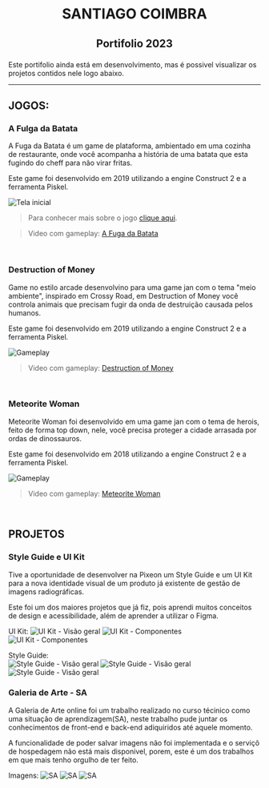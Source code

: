 <h1 aling="center">
    <p align="center">SANTIAGO COIMBRA</p>
</h1>
<h2 aling="center">
    <p align="center">Portifolio 2023</p>
</h2>

Este portifolio ainda está em desenvolvimento, mas é possivel visualizar os projetos contidos nele logo abaixo.

-   -   -   

## JOGOS:


### A Fulga da Batata
A Fuga da Batata é um game de plataforma, ambientado em uma cozinha de restaurante, onde você acompanha a história de uma batata que esta fugindo do cheff para não virar fritas.

Este game foi desenvolvido em 2019 utilizando a engine Construct 2 e a ferramenta Piskel.

![Tela inicial](/midia/aFugaDaBatata/A_F_D_Bprint1.png)

>Para conhecer mais sobre o jogo [clique aqui](https://gamejolt.com/games/afugadabatata/410375).

>Video com gameplay: [A Fuga da Batata](https://youtu.be/QaINeFIqYgc)

<br>

### Destruction of Money
Game no estilo arcade desenvolvino para uma game jan com o tema "meio ambiente", inspirado em Crossy Road, em Destruction of Money você controla animais que precisam fugir da onda de destruição causada pelos humanos.

Este game foi desenvolvido em 2019 utilizando a engine Construct 2 e a ferramenta Piskel.

![Gameplay](/midia/DestructionOfMoney/D_O_Mprint2.png)

>Video com gameplay: [Destruction of Money](https://youtu.be/Pf3BLGn1sBU)

<br>

### Meteorite Woman
Meteorite Woman foi desenvolvido em uma game jan com o tema de herois, feito de forma top down, nele, você precisa proteger a cidade arrasada por ordas de dinossauros.

Este game foi desenvolvido em 2018 utilizando a engine Construct 2 e a ferramenta Piskel.

![Gameplay](/midia/meteoriteWoman/M_Hprint4.png)

>Video com gameplay: [Meteorite Woman](https://youtu.be/1_pf-QwkM3I)

<br>

## PROJETOS

### Style Guide e UI Kit

Tive a oportunidade de desenvolver na Pixeon um Style Guide e um UI Kit para a nova identidade visual de um produto já existente de gestão de imagens radiográficas.

Este foi um dos maiores projetos que já fiz, pois aprendi muitos conceitos de design e acessibilidade, além de aprender a utilizar o Figma.

UI Kit:
![UI Kit - Visão geral](/midia/DS/ui5.png)
![UI Kit - Componentes](/midia/DS/ui1.png)
![UI Kit - Componentes](/midia/DS/ui2.png)

Style Guide:<br>
![Style Guide - Visão geral](/midia/DS/sg1.png)
![Style Guide - Visão geral](/midia/DS/sg2.png)
![Style Guide - Visão geral](/midia/DS/sg3.png)

### Galeria de Arte - SA

A Galeria de Arte online foi um trabalho realizado no curso técinico como uma situação de aprendizagem(SA), neste trabalho pude juntar os conhecimentos de front-end e back-end adiquiridos até aquele momento.

A funcionalidade de poder salvar imagens não foi implementada e o serviçõ de hospedagem não está mais disponivel, porem, este é um dos trabalhos em que mais tenho orgulho de ter feito.

Imagens:
![SA](/midia/SA/soamigoC1.png)
![SA](/midia/SA/soamigoC2.png)
![SA](/midia/SA/soamigoC3.png)

